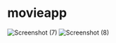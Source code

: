# movieapp

![Screenshot (7)](https://user-images.githubusercontent.com/60927324/159152986-cc787266-036c-47e8-9f47-ad7dee5b6c0f.png)
![Screenshot (8)](https://user-images.githubusercontent.com/60927324/159152960-c71afc10-3255-4606-a4c1-c1bc137c8899.png)

